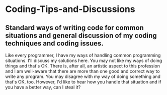 # Coding-Tips-and-Discussions
## Standard ways of writing code for common situations and general discussion of my coding techniques and coding issues.

Like every programmer, I have my ways of handling common programming situations. I'll discuss my solutions here. You may not like my ways of doing things and that's OK. There is, after all, an artistic aspect to this profession and I am well-aware that there are more than one good and correct way to write any program. You may disagree with my way of doing something and that's OK, too. However, I'd like to hear how you handle that situation and if you have a better way, can I steal it?
